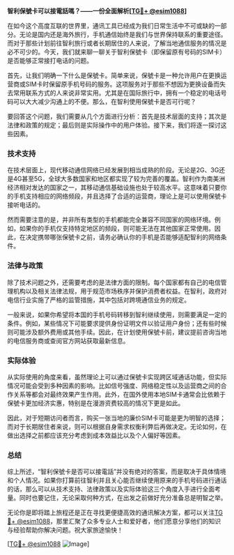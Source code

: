 **智利保號卡可以接電話嗎？——一份全面解析[[TG💪+ @esim1088](https://t.me/s/esim1088)]**

在如今这个高度互联的世界里，通讯工具已经成为我们日常生活中不可或缺的一部分。无论是国内还是海外旅行，手机通信始终是我们与世界保持联系的重要途径。而对于那些计划前往智利旅行或者长期居住的人来说，了解当地通信服务的情况是必不可少的。今天，我们就来聊一聊关于智利保號卡（即保留原有号码的SIM卡）是否能够正常接打电话的问题。

首先，让我们明确一下什么是保號卡。简单来说，保號卡是一种允许用户在更换运营商或SIM卡时保留原手机号码的服务。这项服务对于那些不想因为更换设备而失去常用联系方式的人来说非常实用。尤其是在国际旅行中，拥有一个稳定的电话号码可以大大减少沟通上的不便。那么，在智利使用保號卡是否可行呢？

要回答这个问题，我们需要从几个方面进行分析：首先是技术层面的支持；其次是法律和政策的规定；最后则是实际操作中的用户体验。接下来，我们将逐一探讨这些因素。

### 技术支持

在技术层面上，现代移动通信网络已经发展到相当成熟的阶段。无论是2G、3G还是4G甚至5G，全球大多数国家和地区都实现了较为完善的覆盖。智利作为南美洲经济相对发达的国家之一，其移动通信基础设施也处于较高水平。这意味着只要你的手机支持相应的网络频段，并且选择了合适的运营商，理论上是可以使用保號卡接听电话的。

然而需要注意的是，并非所有类型的手机都能完全兼容不同国家的网络环境。例如，如果你的手机仅支持特定地区的频段，则可能无法在其他国家正常使用。因此，在决定携带哪张保號卡之前，请务必确认你的手机是否能够适配智利的网络条件。

### 法律与政策

除了技术问题之外，还需要考虑的是法律方面的限制。每个国家都有自己的电信管理机构以及相关法律法规，用于规范市场秩序并保护消费者权益。在智利，政府对电信行业实施了严格的监管措施，其中包括对跨境通信业务的规定。

一般来说，如果你希望将本国的手机号码转移到智利继续使用，则需要满足一定的条件。例如，某些情况下可能要求提供身份证明文件以验证用户身份；还有些时候则可能涉及额外费用或其他手续。因此，在计划使用保號卡前，建议提前咨询当地的电信服务商或查阅官方网站获取最新信息。

### 实际体验

从实际使用的角度来看，虽然理论上可以通过保號卡实现跨区域通话功能，但实际情况可能会受到多种因素的影响。比如信号强度、网络稳定性以及运营商之间的合作关系等都会对最终效果产生作用。此外，在国外使用本地SIM卡通常会比依赖于保號卡更加经济实惠，特别是在漫游资费较高的情况下更是如此。

因此，对于短期访问者而言，购买一张当地的廉价SIM卡可能是更为明智的选择；而对于长期居住者来说，则可以根据自身需求权衡利弊后再做决定。无论如何，在做出选择之前都应该充分考虑到成本效益比以及个人偏好等因素。

### 总结

综上所述，“智利保號卡是否可以接電話”并没有绝对的答案，而是取决于具体情境和个人情况。如果你打算前往智利并且关心能否继续使用原来的手机号码进行通话的话，那么可以从技术支持、法律政策以及实际体验这三个角度入手进行全面考量。同时也要记住，无论采取何种方式，在出发之前做好充分准备总是明智之举。

无论你是即将踏上旅程还是正在寻找更便捷高效的通讯解决方案，都可以关注[TG💪+ @esim1088](https://t.me/s/esim1088)，那里汇聚了众多专业人士和爱好者，他们愿意分享他们的知识与经验帮助你解决问题。祝大家旅途愉快！

[[TG💪+ @esim1088](https://t.me/s/esim1088) ![Image](https://i.postimg.cc/4NQfJmqS/Snipaste-2025-05-13-00-14-12.png)]